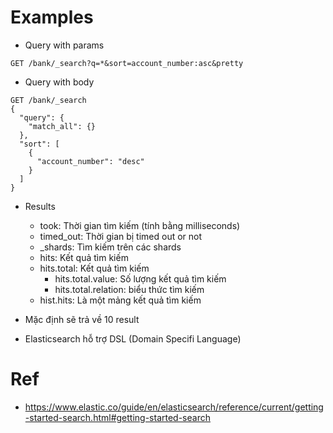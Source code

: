 # Examples
* Query with params
```
GET /bank/_search?q=*&sort=account_number:asc&pretty
```

* Query with body
```
GET /bank/_search
{
  "query": {
    "match_all": {}
  },
  "sort": [
    {
      "account_number": "desc"
    }
  ]
}
```

* Results
    * took: Thời gian tìm kiếm (tính bằng milliseconds)
    * timed_out: Thời gian bị timed out or not
    * _shards: Tìm kiếm trên các shards
    * hits: Kết quả tìm kiếm
    * hits.total: Kết quả tìm kiếm
        * hits.total.value: Số  lượng kết quả tìm kiếm
        * hits.total.relation: biểu thức tìm kiếm
    * hist.hits: Là một mảng kết quả tìm kiếm

* Mặc định sẽ trả về 10 result
* Elasticsearch hỗ trợ DSL (Domain Specifi Language)

# Ref
* https://www.elastic.co/guide/en/elasticsearch/reference/current/getting-started-search.html#getting-started-search
